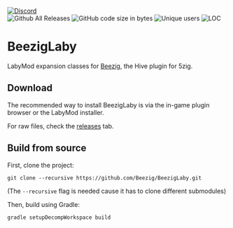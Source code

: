 [![Discord](https://discordapp.com/api/guilds/346695724253184014/embed.png?style=banner2)](http://discord.gg/se7zJsU)  
![Github All Releases](https://img.shields.io/github/downloads/Beezig/BeezigLaby/total.svg)
![GitHub code size in bytes](https://img.shields.io/github/languages/code-size/Beezig/BeezigLaby.svg)
![Unique users](https://l.beezig.eu/badgeunique)
![LOC](https://badgen.net/codeclimate/loc/Beezig/BeezigLaby)

# BeezigLaby
LabyMod expansion classes for [Beezig](https://github.com/Beezig/Beezig), the Hive plugin for 5zig.

## Download
The recommended way to install BeezigLaby is via the in-game plugin browser or the LabyMod installer.

For raw files, check the [releases](https://github.com/Beezig/BeezigLaby/releases) tab.

## Build from source
First, clone the project:
```
git clone --recursive https://github.com/Beezig/BeezigLaby.git
```
(The `--recursive` flag is needed cause it has to clone different submodules)

Then, build using Gradle:
```
gradle setupDecompWorkspace build
```
